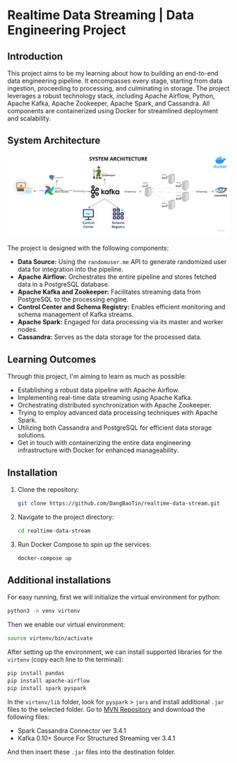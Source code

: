 # Realtime Data Streaming | Data Engineering Project

## Introduction

This project aims to be my learning about how to building an end-to-end data engineering pipeline. It encompasses every stage, starting from data ingestion, proceeding to processing, and culminating in storage. The project leverages a robust technology stack, including Apache Airflow, Python, Apache Kafka, Apache Zookeeper, Apache Spark, and Cassandra. All components are containerized using Docker for streamlined deployment and scalability.

## System Architecture

![System Architecture](./data-eng-arch.png)

The project is designed with the following components:

- **Data Source:** Using the `randomuser.me` API to generate randomized user data for integration into the pipeline.
- **Apache Airflow:** Orchestrates the entire pipeline and stores fetched data in a PostgreSQL database.
- **Apache Kafka and Zookeeper:** Facilitates streaming data from PostgreSQL to the processing engine.
- **Control Center and Schema Registry:** Enables efficient monitoring and schema management of Kafka streams.
- **Apache Spark:** Engaged for data processing via its master and worker nodes.
- **Cassandra:** Serves as the data storage for the processed data.

## Learning Outcomes
Through this project, I'm aiming to learn as much as possible:
- Establishing a robust data pipeline with Apache Airflow.
- Implementing real-time data streaming using Apache Kafka.
- Orchestrating distributed synchronization with Apache Zookeeper.
- Trying to employ advanced data processing techniques with Apache Spark.
- Utilizing both Cassandra and PostgreSQL for efficient data storage solutions.
- Get in touch with containerizing the entire data engineering infrastructure with Docker for enhanced manageability.

## Installation

1. Clone the repository:
    ```bash
    git clone https://github.com/DangBaoTin/realtime-data-stream.git
    ```

2. Navigate to the project directory:
    ```bash
    cd realtime-data-stream
    ```

3. Run Docker Compose to spin up the services:
    ```bash
    docker-compose up
    ```
## Additional installations
For easy running, first we will initialize the virtual environment for python:
```bash
python3 -m venv virtenv
```
Then we enable our virtual environment:
```bash
source virtenv/bin/activate
```
After setting up the environment, we can install supported libraries for the `virtenv` (copy each line to the terminal):
```bash
pip install pandas
pip install apache-airflow
pip install spark pyspark
```
In the `virtenv/lib` folder, look for `pyspark` > `jars` and install additional `.jar` files to the selected folder. Go to [MVN Repository](https://mvnrepository.com/) and download the following files:
- Spark Cassandra Connector ver 3.4.1
- Kafka 0.10+ Source For Structured Streaming ver 3.4.1

And then insert these `.jar` files into the destination folder.